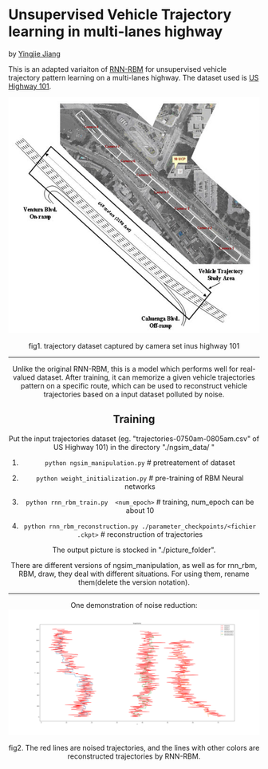 # Unsupervised Vehicle Trajectory learning in multi-lanes highway
by [Yingjie Jiang](https://www.yingjiejiang.com)

This is an adapted variaiton of [RNN-RBM](https://arxiv.org/ftp/arxiv/papers/1206/1206.6392.pdf) for unsupervised vehicle trajectory pattern learning on a multi-lanes highway. The dataset used is [US Highway 101](https://www.fhwa.dot.gov/publications/research/operations/07030/).

![101](./picture_folder/highway101.jpg)
<center>fig1. trajectory dataset captured by camera set inus highway 101 <center>

---

Unlike the original RNN-RBM, this is a model which performs well for real-valued dataset. After training, it can memorize a given vehicle trajectories pattern on a specific route, which can be used to reconstruct vehicle trajectories based on a input dataset polluted by noise.

Training
----
Put the input trajectories dataset (eg. "trajectories-0750am-0805am.csv" of US Highway 101)  in the directory "./ngsim_data/ "

1. `python ngsim_manipulation.py`  # pretreatement of dataset

2. `python weight_initialization.py`  # pre-training of RBM Neural networks

3. `python rnn_rbm_train.py  <num_epoch>` # training,  num_epoch can be about 10

4. `python rnn_rbm_reconstruction.py ./parameter_checkpoints/<fichier .ckpt>`  # reconstruction of trajectories

The output picture is stocked in "./picture_folder".

There are different versions of ngsim_manipulation, as well as for rnn_rbm, RBM, draw, they deal with different situations. For using them, rename them(delete the version notation).

----
One demonstration of noise reduction:
![](picture_folder/result.png)
<center> fig2. The red lines are noised trajectories, and the lines with other colors are reconstructed trajectories by RNN-RBM.
<center>
